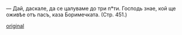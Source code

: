 ﻿— Дай, даскале, да се цалуваме до три п*ти. Господь знае, кой ще оживѣе отъ пасъ, каза Боримечката. (Стр. 451.)

[original](images/502.jpg)